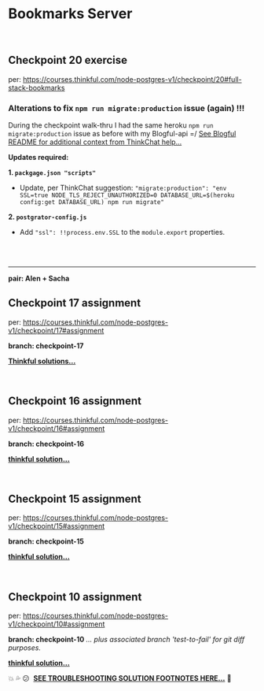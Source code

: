 # Bookmarks Server

<br />

## Checkpoint 20 exercise

per: https://courses.thinkful.com/node-postgres-v1/checkpoint/20#full-stack-bookmarks

### Alterations to fix `npm run migrate:production` issue (again) !!!

During the checkpoint walk-thru I had the same heroku `npm run migrate:production` issue as before with my Blogful-api =/ [See Blogful README for additional context from ThinkChat help...](https://github.com/artificialarea/blogful-api/blob/master/README.md)

**Updates required:**

**1. `packgage.json "scripts"`**
* Update, per ThinkChat suggestion:
`"migrate:production": "env SSL=true NODE_TLS_REJECT_UNAUTHORIZED=0 DATABASE_URL=$(heroku config:get DATABASE_URL) npm run migrate"`

**2. `postgrator-config.js`**
* Add `"ssl": !!process.env.SSL` to the `module.export` properties.



<br />
<br />

<hr />

**pair: Alen + Sacha**

## Checkpoint 17 assignment

per: https://courses.thinkful.com/node-postgres-v1/checkpoint/17#assignment

**branch: checkpoint-17**

**[Thinkful solutions...](https://courses.thinkful.com/node-postgres-v1/checkpoint/17#solution)**


<br />


## Checkpoint 16 assignment

per: https://courses.thinkful.com/node-postgres-v1/checkpoint/16#assignment

**branch: checkpoint-16**

**[thinkful solution...](https://github.com/Thinkful-Ed/bookmarks-server/tree/post-delete-postgres-example-solution)**

<br />


## Checkpoint 15 assignment

per: https://courses.thinkful.com/node-postgres-v1/checkpoint/15#assignment

**branch: checkpoint-15**

**[thinkful solution...](https://github.com/Thinkful-Ed/bookmarks-server/tree/db-with-express-example-solution)**

<br />

## Checkpoint 10 assignment
per: https://courses.thinkful.com/node-postgres-v1/checkpoint/10#assignment

**branch: checkpoint-10** 
_... plus associated branch 'test-to-fail' for git diff purposes._

**[thinkful solution...](https://github.com/Thinkful-Ed/bookmarks-server/tree/trello-assignment-example-solution)**

:boom:&nbsp;:sweat_drops:&nbsp;:confused:&nbsp; **[SEE TROUBLESHOOTING SOLUTION FOOTNOTES HERE...](https://github.com/artificialarea/bookmarks-server/blob/checkpoint-10/test/app.spec.js)** :shit:
